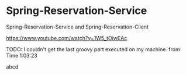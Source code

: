 # Spring-Reservation-Service
Spring-Reservation-Service and Spring-Reservation-Client


https://www.youtube.com/watch?v=1W5_tOiwEAc

TODO: I couldn't get the last groovy part executed on my machine. from Time 1:03:23


abcd